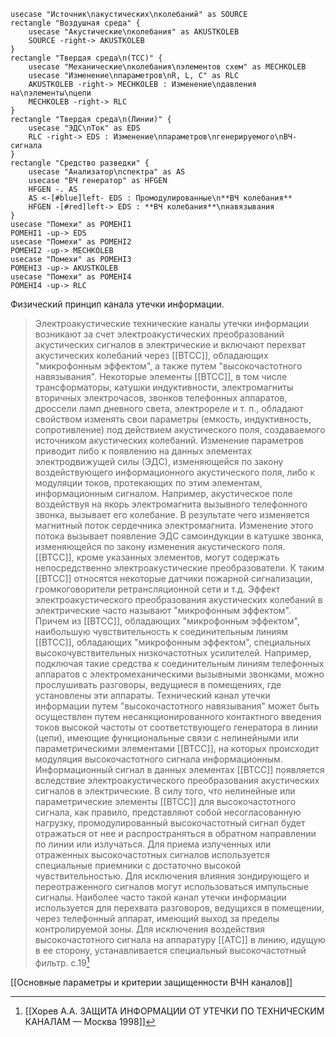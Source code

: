 ```plantuml
usecase "Источник\nакустических\nколебаний" as SOURCE
rectangle "Воздушная среда" {
	usecase "Акустические\nколебания" as AKUSTKOLEB
	SOURCE -right-> AKUSTKOLEB
}
rectangle "Твердая среда\n(ТСС)" {
	usecase "Механические\nколебания\nэлементов схем" as MECHKOLEB
	usecase "Изменение\nпараметров\nR, L, C" as RLC
	AKUSTKOLEB -right-> MECHKOLEB : Изменение\nдавления на\nэлементы\nцепи
	MECHKOLEB -right-> RLC
}
rectangle "Твердая среда\n(Линии)" {
	usecase "ЭДС\nТок" as EDS
	RLC -right-> EDS : Изменение\nпараметров\nгенерируемого\nВЧ-сигнала
}
rectangle "Средство разведки" {
	usecase "Анализатор\nспектра" as AS
	usecase "ВЧ генератор" as HFGEN
	HFGEN -. AS
	AS <-[#blue]left- EDS : Промодулированные\n**ВЧ колебания**
	HFGEN -[#red]left-> EDS : **ВЧ колебания**\nнавязывания
}
usecase "Помехи" as POMEHI1
POMEHI1 -up-> EDS
usecase "Помехи" as POMEHI2
POMEHI2 -up-> MECHKOLEB
usecase "Помехи" as POMEHI3
POMEHI3 -up-> AKUSTKOLEB
usecase "Помехи" as POMEHI4
POMEHI4 -up-> RLC
```

Физический принцип канала утечки информации.
>Электроакустические технические каналы утечки информации возникают за счет электроакустических преобразований акустических сигналов в электрические и включают перехват акустических колебаний через [[ВТСС]], обладающих "микрофонным эффектом", а также путем "высокочастотного навязывания". Некоторые элементы [[ВТСС]], в том числе трансформаторы, катушки индуктивности, электромагниты вторичных электрочасов, звонков телефонных аппаратов, дроссели ламп дневного света, электрореле и т. п., обладают свойством изменять свои параметры (емкость, индуктивность, сопротивление) под действием акустического поля, создаваемого источником акустических колебаний. Изменение параметров приводит либо к появлению на данных элементах электродвижущей силы (ЭДС), изменяющейся по закону воздействующего информационного акустического поля, либо к модуляции токов, протекающих по этим элементам, информационным сигналом. Например, акустическое поле воздействуя на якорь электромагнита вызывного телефонного звонка, вызывает его колебание. В результате чего изменяется магнитный поток сердечника электромагнита. Изменение этого потока вызывает появление ЭДС самоиндукции в катушке звонка, изменяющейся по закону изменения акустического поля. [[ВТСС]], кроме указанных элементов, могут содержать непосредственно электроакустические преобразователи. К таким [[ВТСС]] относятся некоторые датчики пожарной сигнализации, громкоговорители ретрансляционной сети и т.д. Эффект электроакустического преобразования акустических колебаний в электрические часто называют "микрофонным эффектом". Причем из [[ВТСС]], обладающих "микрофонным эффектом", наибольшую чувствительность к соединительным линиям [[ВТСС]], обладающих "микрофонным эффектом", специальных высокочувствительных низкочастотных усилителей. Например, подключая такие средства к соединительным линиям телефонных аппаратов с электромеханическими вызывными звонками, можно прослушивать разговоры, ведущиеся в помещениях, где установлены эти аппараты. Технический канал утечки информации путем "высокочастотного навязывания" может быть осуществлен путем несанкционированного контактного введения токов высокой частоты от соответствующего генератора в линии (цепи), имеющие функциональные связи с нелинейными или параметрическими элементами [[ВТСС]], на которых происходит модуляция высокочастотного сигнала информационным. Информационный сигнал в данных элементах [[ВТСС]] появляется вследствие электроакустического преобразования акустических сигналов в электрические. В силу того, что нелинейные или параметрические элементы [[ВТСС]] для высокочастотного сигнала, как правило, представляют собой несогласованную нагрузку, промодулированный высокочастотный сигнал будет отражаться от нее и распространяться в обратном направлении по линии или излучаться. Для приема излученных или отраженных высокочастотных сигналов используется специальные приемники с достаточно высокой чувствительностью. Для исключения влияния зондирующего и переотраженного сигналов могут использоваться импульсные сигналы. Наиболее часто такой канал утечки информации используется для перехвата разговоров, ведущихся в помещении, через телефонный аппарат, имеющий выход за пределы контролируемой зоны. Для исключения воздействия высокочастотного сигнала на аппаратуру [[АТС]] в линию, идущую в ее сторону, устанавливается специальный высокочастотный фильтр.
>c.19[^1] 

[[Основные параметры и критерии защищенности ВЧН каналов]]


[^1]:[[Хорев А.А. ЗАЩИТА ИНФОРМАЦИИ ОТ УТЕЧКИ ПО ТЕХНИЧЕСКИМ КАНАЛАМ — Москва 1998]]

